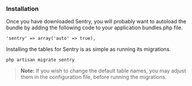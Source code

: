 ### Installation

Once you have downloaded Sentry, you will probably want to autoload the bundle
by adding the following code to your application bundles.php file.

	'sentry' => array('auto' => true),

Installing the tables for Sentry is as simple as running its migrations.

	php artisan migrate sentry

> **Note:** If you wish to change the default table names, you may adjust them
in the configuration file, before running the migrations.
